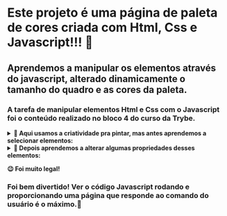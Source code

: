 # Este projeto é uma página de paleta de cores criada com Html, Css e Javascript!!! :art:

## Aprendemos a manipular os elementos através do javascript, alterado dinamicamente o tamanho do quadro e as cores da paleta.

### A tarefa de manipular elementos Html e Css com o Javascript  foi o conteúdo realizado no bloco 4 do curso da Trybe. 

<details>
  <summary>
    <b>📌 Aqui usamos a criatividade pra pintar, mas antes aprendemos a selecionar elementos:</b>
  </summary>
  
  - **por tag**
  - **por id**
  - **por classe**
</details>

<details>
  <summary>
    <b>📌 Depois aprendemos a alterar algumas propriedades desses elementos:</b>
  </summary>

  - **como alterar os styles (CSS)**
  - **ocultar elementos**
  - **criar/modificar tabelas**
  - **criar/modificar outros elementos**
</details>

<b>😉 Foi muito legal!</b>



### Foi bem divertido! Ver o código Javascript rodando e proporcionando uma página que responde ao comando do usuário é o máximo.🎨